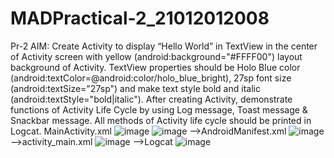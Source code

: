 # MADPractical-2_21012012008
Pr-2
AIM: Create Activity to display “Hello World” in TextView in the center of Activity screen with yellow (android:background="#FFFF00") layout background of Activity. TextView properties should be Holo Blue color (android:textColor=@android:color/holo_blue_bright), 27sp font size (android:textSize="27sp") and make text style bold and italic (android:textStyle="bold|italic"). After creating Activity, demonstrate functions of Activity Life Cycle by using Log message, Toast message & Snackbar message. All methods of Activity life cycle should be printed in Logcat.
MainActivity.xml
![image](https://user-images.githubusercontent.com/110628046/186728085-5f8c4759-bbf1-427d-91b5-09df7eaf9ed8.png)
![image](https://user-images.githubusercontent.com/110628046/186728172-0df094ec-49b0-4ece-9885-dcf8dfe5394f.png)
-->AndroidManifest.xml
![image](https://user-images.githubusercontent.com/110628046/186728319-d4ccd217-2dfd-4899-a192-d0aed1b5b12b.png)
-->activity_main.xml
![image](https://user-images.githubusercontent.com/110628046/186728581-7f045681-1180-4164-95ee-336975ed4503.png)
-->Logcat
![image](https://user-images.githubusercontent.com/110628046/186731780-ea0ffc84-4520-4176-80f8-ce4661a27a8b.png)

